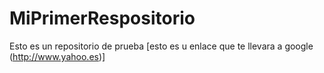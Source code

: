 # MiPrimerRespositorio
Esto es un repositorio de prueba
[esto es u enlace  que te llevara a google (http://www.yahoo.es)]

